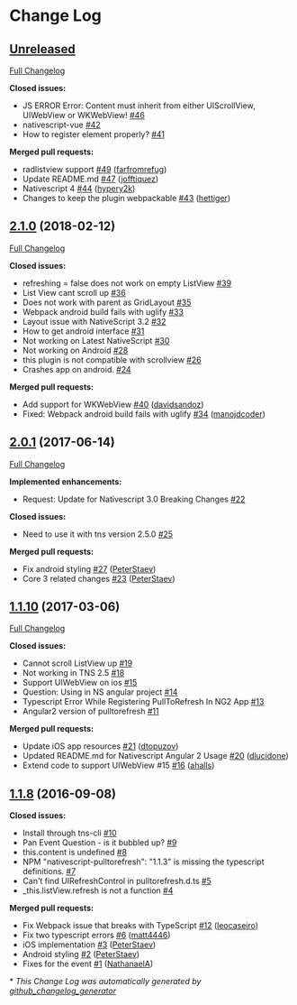 # Change Log

## [Unreleased](https://github.com/bradmartin/nativescript-pulltorefresh/tree/HEAD)

[Full Changelog](https://github.com/bradmartin/nativescript-pulltorefresh/compare/2.1.0...HEAD)

**Closed issues:**

- JS ERROR Error: Content must inherit from either UIScrollView, UIWebView or WKWebView! [\#46](https://github.com/bradmartin/nativescript-pulltorefresh/issues/46)
- nativescript-vue [\#42](https://github.com/bradmartin/nativescript-pulltorefresh/issues/42)
- How to register element properly? [\#41](https://github.com/bradmartin/nativescript-pulltorefresh/issues/41)

**Merged pull requests:**

- radlistview support [\#49](https://github.com/bradmartin/nativescript-pulltorefresh/pull/49) ([farfromrefug](https://github.com/farfromrefug))
- Update README.md [\#47](https://github.com/bradmartin/nativescript-pulltorefresh/pull/47) ([jofftiquez](https://github.com/jofftiquez))
- Nativescript 4 [\#44](https://github.com/bradmartin/nativescript-pulltorefresh/pull/44) ([hypery2k](https://github.com/hypery2k))
- Changes to keep the plugin webpackable [\#43](https://github.com/bradmartin/nativescript-pulltorefresh/pull/43) ([hettiger](https://github.com/hettiger))

## [2.1.0](https://github.com/bradmartin/nativescript-pulltorefresh/tree/2.1.0) (2018-02-12)
[Full Changelog](https://github.com/bradmartin/nativescript-pulltorefresh/compare/2.0.1...2.1.0)

**Closed issues:**

- refreshing = false does not work on empty ListView [\#39](https://github.com/bradmartin/nativescript-pulltorefresh/issues/39)
- List View cant scroll up [\#36](https://github.com/bradmartin/nativescript-pulltorefresh/issues/36)
- Does not work with parent as GridLayout [\#35](https://github.com/bradmartin/nativescript-pulltorefresh/issues/35)
- Webpack android build fails with uglify [\#33](https://github.com/bradmartin/nativescript-pulltorefresh/issues/33)
- Layout issue with NativeScript 3.2 [\#32](https://github.com/bradmartin/nativescript-pulltorefresh/issues/32)
- How to get android interface [\#31](https://github.com/bradmartin/nativescript-pulltorefresh/issues/31)
- Not working on Latest NativeScript [\#30](https://github.com/bradmartin/nativescript-pulltorefresh/issues/30)
- Not working on Android [\#28](https://github.com/bradmartin/nativescript-pulltorefresh/issues/28)
- this plugin is not compatible with scrollview [\#26](https://github.com/bradmartin/nativescript-pulltorefresh/issues/26)
- Crashes app on android. [\#24](https://github.com/bradmartin/nativescript-pulltorefresh/issues/24)

**Merged pull requests:**

- Add support for WKWebView [\#40](https://github.com/bradmartin/nativescript-pulltorefresh/pull/40) ([davidsandoz](https://github.com/davidsandoz))
- Fixed: Webpack android build fails with uglify [\#34](https://github.com/bradmartin/nativescript-pulltorefresh/pull/34) ([manojdcoder](https://github.com/manojdcoder))

## [2.0.1](https://github.com/bradmartin/nativescript-pulltorefresh/tree/2.0.1) (2017-06-14)
[Full Changelog](https://github.com/bradmartin/nativescript-pulltorefresh/compare/1.1.10...2.0.1)

**Implemented enhancements:**

- Request: Update for Nativescript 3.0 Breaking Changes [\#22](https://github.com/bradmartin/nativescript-pulltorefresh/issues/22)

**Closed issues:**

- Need to use it with tns version 2.5.0 [\#25](https://github.com/bradmartin/nativescript-pulltorefresh/issues/25)

**Merged pull requests:**

- Fix android styling [\#27](https://github.com/bradmartin/nativescript-pulltorefresh/pull/27) ([PeterStaev](https://github.com/PeterStaev))
- Core 3 related changes [\#23](https://github.com/bradmartin/nativescript-pulltorefresh/pull/23) ([PeterStaev](https://github.com/PeterStaev))

## [1.1.10](https://github.com/bradmartin/nativescript-pulltorefresh/tree/1.1.10) (2017-03-06)
[Full Changelog](https://github.com/bradmartin/nativescript-pulltorefresh/compare/1.1.8...1.1.10)

**Closed issues:**

- Cannot scroll ListView up [\#19](https://github.com/bradmartin/nativescript-pulltorefresh/issues/19)
- Not working in TNS 2.5 [\#18](https://github.com/bradmartin/nativescript-pulltorefresh/issues/18)
- Support UIWebView on ios [\#15](https://github.com/bradmartin/nativescript-pulltorefresh/issues/15)
- Question: Using in NS angular project [\#14](https://github.com/bradmartin/nativescript-pulltorefresh/issues/14)
- Typescript Error While Registering PullToRefresh In NG2 App [\#13](https://github.com/bradmartin/nativescript-pulltorefresh/issues/13)
- Angular2 version of pulltorefresh [\#11](https://github.com/bradmartin/nativescript-pulltorefresh/issues/11)

**Merged pull requests:**

- Update iOS app resources [\#21](https://github.com/bradmartin/nativescript-pulltorefresh/pull/21) ([dtopuzov](https://github.com/dtopuzov))
- Updated README.md for Nativescript Angular 2 Usage [\#20](https://github.com/bradmartin/nativescript-pulltorefresh/pull/20) ([dlucidone](https://github.com/dlucidone))
- Extend code to support UIWebView \#15 [\#16](https://github.com/bradmartin/nativescript-pulltorefresh/pull/16) ([ahalls](https://github.com/ahalls))

## [1.1.8](https://github.com/bradmartin/nativescript-pulltorefresh/tree/1.1.8) (2016-09-08)
**Closed issues:**

- Install through tns-cli [\#10](https://github.com/bradmartin/nativescript-pulltorefresh/issues/10)
- Pan Event Question - is it bubbled up? [\#9](https://github.com/bradmartin/nativescript-pulltorefresh/issues/9)
- this.content is undefined [\#8](https://github.com/bradmartin/nativescript-pulltorefresh/issues/8)
- NPM "nativescript-pulltorefresh": "1.1.3" is missing the typescript definitions.  [\#7](https://github.com/bradmartin/nativescript-pulltorefresh/issues/7)
- Can't find UIRefreshControl in pulltorefresh.d.ts [\#5](https://github.com/bradmartin/nativescript-pulltorefresh/issues/5)
- \_this.listView.refresh is not a function  [\#4](https://github.com/bradmartin/nativescript-pulltorefresh/issues/4)

**Merged pull requests:**

- Fix Webpack issue that breaks with TypeScript [\#12](https://github.com/bradmartin/nativescript-pulltorefresh/pull/12) ([leocaseiro](https://github.com/leocaseiro))
- Fix two typescript errors [\#6](https://github.com/bradmartin/nativescript-pulltorefresh/pull/6) ([matt4446](https://github.com/matt4446))
- iOS implementation [\#3](https://github.com/bradmartin/nativescript-pulltorefresh/pull/3) ([PeterStaev](https://github.com/PeterStaev))
- Android styling [\#2](https://github.com/bradmartin/nativescript-pulltorefresh/pull/2) ([PeterStaev](https://github.com/PeterStaev))
- Fixes for the event [\#1](https://github.com/bradmartin/nativescript-pulltorefresh/pull/1) ([NathanaelA](https://github.com/NathanaelA))



\* *This Change Log was automatically generated by [github_changelog_generator](https://github.com/skywinder/Github-Changelog-Generator)*